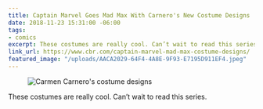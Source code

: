```yaml
---
title: Captain Marvel Goes Mad Max With Carnero's New Costume Designs
date: 2018-11-23 15:31:00 -06:00
tags:
- comics
excerpt: These costumes are really cool. Can’t wait to read this series.
link_url: https://www.cbr.com/captain-marvel-mad-max-costume-designs/
featured_image: "/uploads/AACA2029-64F4-4A8E-9F93-E7195D911EF4.jpeg"
---
```


<figure class="reg">
  <img src="/uploads/AACA2029-64F4-4A8E-9F93-E7195D911EF4.jpeg" alt="Carmen Carnero's costume designs">
</figure>

These costumes are really cool. Can’t wait to read this series.
